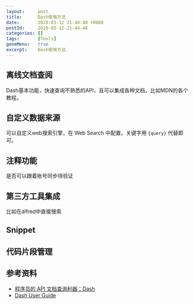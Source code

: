 ```yaml
---
layout:     post
title:      Dash使用方法
date:       2020-03-12 21:44:48 +0800
postId:     2020-03-12-21-44-48
categories: []
tags:       [Tools]
geneMenu:   true
excerpt:    Dash使用方法
---
```


## 离线文档查阅

Dash基本功能，快速查询不熟悉的API，且可以集成各种文档，比如MDN的各个教程。

## 自定义数据来源

可以自定义web搜索引擎，在 Web Search 中配置，关键字用 `{query}` 代替即可。

## 注释功能

是否可以跟着账号同步待验证

## 第三方工具集成

比如在alfred中直接搜索

## Snippet

## 代码片段管理

## 参考资料

* [程序员的 API 文档查询利器：Dash](https://sspai.com/post/45786)
* [Dash User Guide](https://kapeli.com/dash_guide)
